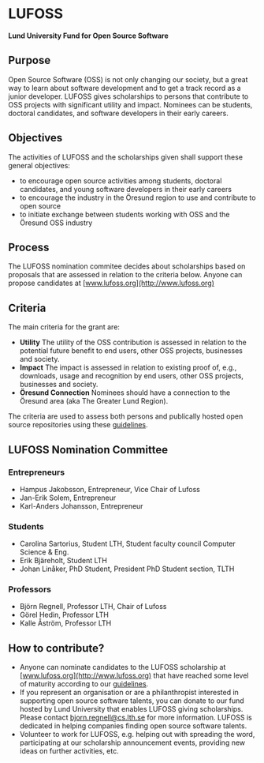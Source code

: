 LUFOSS
======

__Lund University Fund for Open Source Software__

## Purpose

Open Source Software (OSS) is not only changing our society, but a great way to learn about software development and to get a track record as a junior developer. LUFOSS gives scholarships to persons that contribute to OSS projects with significant utility and impact. Nominees can be students, doctoral candidates, and software developers in their early careers.

## Objectives

The activities of LUFOSS and the scholarships given shall support these general objectives:

  * to encourage open source activities among students, doctoral candidates, and young software developers in their early careers
  * to encourage the industry in the Öresund region to use and contribute to open source
  * to initiate exchange between students working with OSS and the Öresund OSS industry

## Process

The LUFOSS nomination commitee decides about scholarships based on proposals that are assessed in relation to the criteria below. Anyone can propose candidates at [www.lufoss.org](http://www.lufoss.org)

## Criteria 

The main criteria for the grant are:

* **Utility** The utility of the OSS contribution is assessed in relation to the potential future benefit to end users, other OSS projects, businesses and society.
* **Impact** The impact is assessed in relation to existing proof of, e.g., downloads, usage and recognition by end users, other OSS projects, businesses and society.  
* **Öresund Connection** Nominees should have a connection to the Öresund area (aka The Greater Lund Region). 

The criteria are used to assess both persons and publically hosted open source repositories using these [guidelines](https://github.com/lunduniversity/lufoss/blob/master/assessment-guidelines.md).

## LUFOSS Nomination Committee

### Entrepreneurs

* Hampus Jakobsson, Entrepreneur, Vice Chair of Lufoss
* Jan-Erik Solem, Entrepreneur
* Karl-Anders Johansson, Entrepreneur

### Students

* Carolina Sartorius, Student LTH, Student faculty council Computer Science & Eng.
* Erik Bjäreholt, Student LTH
* Johan Linåker, PhD Student, President PhD Student section, TLTH

### Professors

* Björn Regnell, Professor LTH, Chair of Lufoss
* Görel Hedin, Professor LTH
* Kalle Åström, Professor LTH


## How to contribute?

  * Anyone can nominate candidates to the LUFOSS scholarship at [www.lufoss.org](http://www.lufoss.org) that have reached some level of maturity according to our [guidelines](https://github.com/lunduniversity/lufoss/blob/master/assessment-guidelines.md). 
  * If you represent an organisation or are a philanthropist interested in supporting open source software talents, you can donate to our fund hosted by Lund University that enables LUFOSS giving scholarships. Please contact bjorn.regnell@cs.lth.se for more information. LUFOSS is dedicated in helping companies finding open source software talents.
  * Volunteer to work for LUFOSS, e.g. helping out with spreading the word, participating at our scholarship announcement events, providing new ideas on further activities, etc.
  
